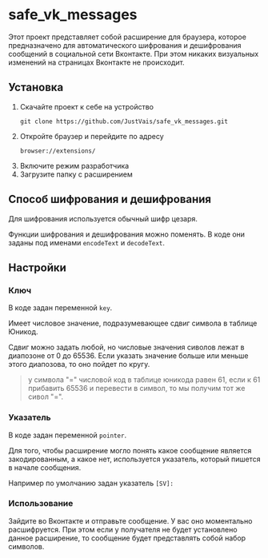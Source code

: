 # safe_vk_messages
Этот проект представляет собой расширение для браузера, которое предназначено для автоматического шифрования и дешифрования сообщений в социальной сети Вконтакте. При этом никаких визуальных изменений на страницах Вконтакте не происходит.

## Установка
1. Скачайте проект к себе на устройство
    ```
    git clone https://github.com/JustVais/safe_vk_messages.git
    ```
2. Откройте браузер и перейдите по адресу
    ```
    browser://extensions/
    ```
3. Включите режим разработчика
4. Загрузите папку с расширением

## Способ шифрования и дешифрования
Для шифрования используется обычный шифр цезаря. 

Функции шифрования и дешифрования можно поменять. В коде они заданы под именами `encodeText` и `decodeText`.
## Настройки

### Ключ 
В коде задан переменной `key`.

Имеет числовое значение, подразумевающее сдвиг символа в таблице Юникод.

Сдвиг можно задать любой, но числовые значения сиволов лежат в диапозоне от 0 до 65536. Если указать значение больше или меньше этого диапозова, то оно пойдет по кругу. 

> у символа "=" числовой код в таблице юникода равен 61, если к 61 прибавить 65536 и перевести в символ, то мы получим тот же сивол "=".

### Указатель

В коде задан переменной `pointer`.

Для того, чтобы расширение могло понять какое сообщение является закодированным, а какое нет, используется указатель, который пишется в начале сообщения.

Например по умолчанию задан указатель `[SV]:`

### Использование

Зайдите во Вконтакте и отправьте сообщение. У вас оно моментально расшифруется. При этом если у получателя не будет установлено данное расширение, то сообщение будет представлять собой набор символов.
